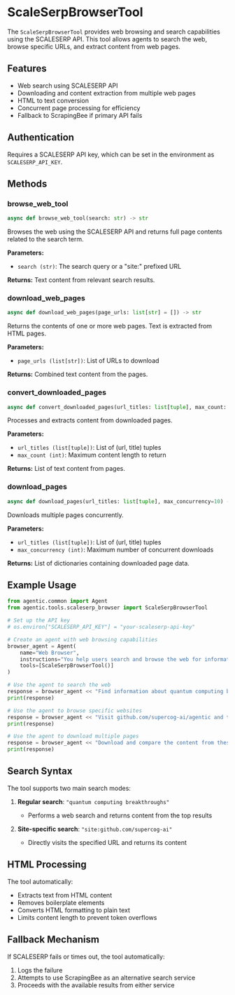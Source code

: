 # ScaleSerpBrowserTool

The `ScaleSerpBrowserTool` provides web browsing and search capabilities using the SCALESERP API. This tool allows agents to search the web, browse specific URLs, and extract content from web pages.

## Features

- Web search using SCALESERP API
- Downloading and content extraction from multiple web pages
- HTML to text conversion
- Concurrent page processing for efficiency
- Fallback to ScrapingBee if primary API fails

## Authentication

Requires a SCALESERP API key, which can be set in the environment as `SCALESERP_API_KEY`.

## Methods

### browse_web_tool

```python
async def browse_web_tool(search: str) -> str
```

Browses the web using the SCALESERP API and returns full page contents related to the search term.

**Parameters:**

- `search (str)`: The search query or a "site:" prefixed URL

**Returns:**
Text content from relevant search results.

### download_web_pages

```python
async def download_web_pages(page_urls: list[str] = []) -> str
```

Returns the contents of one or more web pages. Text is extracted from HTML pages.

**Parameters:**

- `page_urls (list[str])`: List of URLs to download

**Returns:**
Combined text content from the pages.

### convert_downloaded_pages

```python
async def convert_downloaded_pages(url_titles: list[tuple], max_count: int) -> list[str]
```

Processes and extracts content from downloaded pages.

**Parameters:**

- `url_titles (list[tuple])`: List of (url, title) tuples
- `max_count (int)`: Maximum content length to return

**Returns:**
List of text content from pages.

### download_pages

```python
async def download_pages(url_titles: list[tuple], max_concurrency=10) -> list[dict]
```

Downloads multiple pages concurrently.

**Parameters:**

- `url_titles (list[tuple])`: List of (url, title) tuples
- `max_concurrency (int)`: Maximum number of concurrent downloads

**Returns:**
List of dictionaries containing downloaded page data.

## Example Usage

```python
from agentic.common import Agent
from agentic.tools.scaleserp_browser import ScaleSerpBrowserTool

# Set up the API key
# os.environ["SCALESERP_API_KEY"] = "your-scaleserp-api-key"

# Create an agent with web browsing capabilities
browser_agent = Agent(
    name="Web Browser",
    instructions="You help users search and browse the web for information.",
    tools=[ScaleSerpBrowserTool()]
)

# Use the agent to search the web
response = browser_agent << "Find information about quantum computing breakthroughs in 2024"
print(response)

# Use the agent to browse specific websites
response = browser_agent << "Visit github.com/supercog-ai/agentic and tell me what it is"
print(response)

# Use the agent to download multiple pages
response = browser_agent << "Download and compare the content from these sites: example.com, example.org, example.net"
print(response)
```

## Search Syntax

The tool supports two main search modes:

1. **Regular search**: `"quantum computing breakthroughs"` 
   - Performs a web search and returns content from the top results

2. **Site-specific search**: `"site:github.com/supercog-ai"`
   - Directly visits the specified URL and returns its content

## HTML Processing

The tool automatically:

- Extracts text from HTML content
- Removes boilerplate elements
- Converts HTML formatting to plain text
- Limits content length to prevent token overflows

## Fallback Mechanism

If SCALESERP fails or times out, the tool automatically:

1. Logs the failure
2. Attempts to use ScrapingBee as an alternative search service
3. Proceeds with the available results from either service
